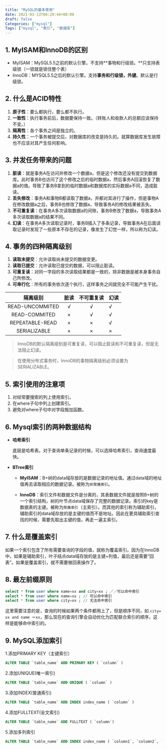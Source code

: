 ```yaml
---
title: "MySQL的基本使用"
date: 2021-03-13T00:29:44+08:00
draft: false
Categories: ["mysql"]
Tags: ["mysql", "索引", "数据库"]
---
```




## 1. MyISAM和InnoDB的区别

- MyISAM：MySQL5.5之前的默认引擎。不支持**事物和行级锁。**只支持表级锁（一锁就是锁住整个表）
- InnoDB：MYSQL5.5之后的默认引擎。支持**事务和行级锁，外键**。默认是行级锁。

## 2. 什么是ACID特性

1. **原子性**：要么都执行，要么都不执行。
2. **一致性**：执行事务前后，数据要保持一致。（转账人和收款人的总额应该保持不变。）
3. **隔离性**：各个事务之间是独立的。
4. **持久性**：一个事务被提交后，对数据库的改变是持久的。就算数据库发生故障也不应该对其产生任何影响。

## 3. 并发任务带来的问题

1. **脏读**：就是事务A在访问并修改一个数据a，但是这个修改还没有提交到数据库。此时事务B也访问了这个修改之后的临时数据a，然后事务A回滚恢复了数据a的值。导致了事务B拿到的临时数据a和数据库的实际数据a不同，造成脏读。
2. **丢失修改**：事务A和事物B都读取了数据a，并都对其进行了操作，但是事物A在修改数据a之后，事务B也修改了数据a，导致事务A的修改结果被丢失。
3. **不可重复读**：在事务A多次读取数据a的间隙，事务B修改了数据a，导致事务A多次读取数据a的结果不同。
4. **幻读**：在事务A多次读取记录时，事务B插入了多条记录，导致事务A在后面读取记录时发现了一些原本不存在的记录，像发生了幻觉一样，所以称为幻读。



## 4. 事务的四种隔离级别

1. **读取未提交**：允许读取尚未提交的数据变更。
2. **读取已提交**：允许读取已提交的数据，可以阻止脏读。
3. **可重复读**：对同一字段的多次读取结果都是一致的，除非数据是被本身事务自己所修改。
4. **可串行化**：所有的事务依次逐个执行，这样事务之间就完全不可能产生干扰。

|    隔离级别     | 脏读 | 不可重复读 | 幻读 |
| :-------------: | :--: | :--------: | ---- |
| READ-UNCOMMITED |  √   |     √      | √    |
|  READ-COMMITED  |  ×   |     √      | √    |
| REPEATABLE-READ |  ×   |     ×      | √    |
|  SERIALIZABLE   |  ×   |     ×      | ×    |

> InnoDB的默认隔离级别是可重复读，可以阻止脏读和不可重复读，但是无法阻止幻读。

> 在使用分布式事务时，InnoDB的事物隔离级别必须设置为SERIALIZABLE。

## 5. 索引使用的注意项

1. 对经常要搜索的列上使用索引。
2. 在where子句中列上创建索引。
3. 避免对where子句中对字段施加函数。



## 6. Mysql索引的两种数据结构

- **哈希索引**

  底层是哈希表。对于查询单条记录的时候，可以选择哈希索引，查询速度最快。

- **BTree索引**

  - **MyISAM**：B+树的data域存放的是数据记录的地址值。通过data域的地址值再去读取相应的数据记录。被称为`非聚簇索引`。

  - **InnoDB**：索引文件和数据文件是分离的，其表数据文件就是按照B+树的一个索引结构，树的叶节点data域保存了完整的数据记录。索引的key是数据表的主键。被称为`聚簇索引`（主索引）。而其他的索引称为辅助索引，辅助索引的data域存放的是主键的值而不是地址。因此在更具辅助索引查找的时候，需要先取出主键的值，再走一遍主索引。

## 7. 什么是覆盖索引

  如果一个索引包含了所有需要查询的字段的值，就称为覆盖索引。因为在InnoDB中，如果是辅助索引，叶子结点data域存放的是主键+列值，最后还是需要“回表”。如果是覆盖索引，就不需要做回表操作了。

  

## 8. 最左前缀原则

  ```sql
  select * from user where name=xx and city=xx ; ／／可以命中索引
  select * from user where name=xx ; // 可以命中索引
  select * from user where city=xx ; // 无法命中索引  
  ```

  这里需要注意的是，查询的时候如果两个条件都用上了，但是顺序不同，如 `city= xx and name ＝xx`，那么现在的查询引擎会自动优化为匹配联合索引的顺序，这样是能够命中索引的。



## 9. MySQL添加索引

1.添加PRIMARY KEY（主键索引）

```sql
ALTER TABLE `table_name` ADD PRIMARY KEY ( `column` ) 
```

2.添加UNIQUE(唯一索引)

```sql
ALTER TABLE `table_name` ADD UNIQUE ( `column` )
```

3.添加INDEX(普通索引)

```sql
ALTER TABLE `table_name` ADD INDEX index_name ( `column` )
```

4.添加FULLTEXT(全文索引)

```sql
ALTER TABLE `table_name` ADD FULLTEXT ( `column`) 
```

5.添加多列索引

```sql
ALTER TABLE `table_name` ADD INDEX index_name ( `column1`, `column2`, `column3` )
```


